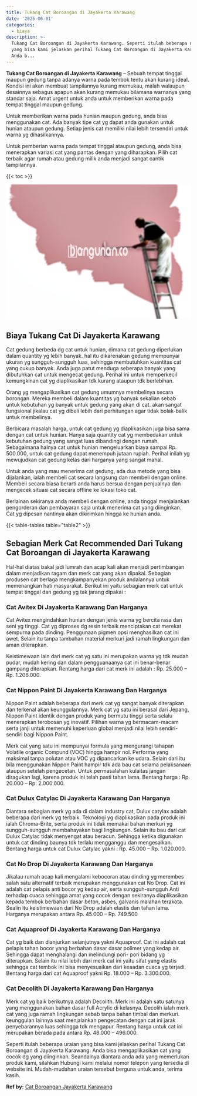 ```yaml
---
title: Tukang Cat Boroangan di Jayakerta Karawang
date: '2025-06-01'
categories:
  - biaya
description: >-
  Tukang Cat Boroangan di Jayakerta Karawang. Seperti itulah beberapa uraian
  yang bisa kami jelaskan perihal Tukang Cat Boroangan di Jayakerta Karawang.
  Anda b...
---
```


**Tukang Cat Boroangan di Jayakerta Karawang** – Sebuah tempat tinggal maupun gedung tanpa adanya warna pada tembok tentu akan kurang ideal. Kondisi ini akan membuat tampilannya kurang memukau, malah walaupun desainnya sebagus apapun akan kurang memukau bilamana warnanya yang standar saja. Amat urgent untuk anda untuk memberikan warna pada tempat tinggal maupun gedung.

Untuk memberikan warna pada hunian maupun gedung, anda bisa menggunakan cat. Ada banyak tipe cat yg dapat anda gunakan untuk hunian ataupun gedung. Setiap jenis cat memiliki nilai lebih tersendiri untuk warna yg dihasilkannya.

Untuk pemberian warna pada tempat tinggal ataupun gedung, anda bisa menerapkan variasi cat yang pantas dengan yang diharapkan. Pilih cat terbaik agar rumah atau gedung milik anda menjadi sangat cantik tampilannya.

{{< toc >}}

![Tukang Cat Boroangan di Jayakerta Karawang](/images/jasa-cat-murah19.png)

## Biaya Tukang Cat Di Jayakerta Karawang

Cat gedung berbeda dg cat untuk hunian, dimana cat gedung diperlukan dalam quantity yg lebih banyak. hal itu dikarenakan gedung mempunyai ukuran yg sungguh-sungguh luas, sehingga membutuhkan kuantitas cat yang cukup banyak. Anda juga patut menduga seberapa banyak yang dibutuhkan cat untuk mengecat gedung. Perihal ini untuk memperkecil kemungkinan cat yg diaplikasikan tdk kurang ataupun tdk berlebihan.

Orang yg mengaplikasikan cat gedung umumnya membelinya secara borongan. Mereka membeli dalam kuantitas yg banyak sekalian sebab untuk kebutuhan yg banyak untuk gedung yang akan di cat. akan sangat fungsional jikalau cat yg dibeli lebih dari perhitungan agar tidak bolak-balik untuk membelinya.

Berbicara masalah harga, untuk cat gedung yg diaplikasikan juga bisa sama dengan cat untuk hunian. Hanya saja quantity cat yg membedakan untuk kebutuhan gedung yang sangat luas dibandingi dengan rumah. Sebagaimana halnya cat untuk hunian mengeluarkan biaya sampai Rp. 500.000, untuk cat gedung dapat menempuh jutaan rupiah. Perihal inilah yg mewujudkan cat gedung kelas dari harganya yang sangat mahal.

Untuk anda yang mau menerima cat gedung, ada dua metode yang bisa dijalankan, ialah membeli cat secara langsung dan membeli dengan online. Membeli secara biasa berarti anda harus bersua dengan penjualnya dan mengecek situasi cat secara offline ke lokasi toko cat.

Berlainan sekiranya anda membeli dengan online, anda tinggal menjalankan pengorderan dan pembayaran saja untuk menerima cat yang diinginkan. Cat yg dipesan nantinya akan dikirimkan hingga ke hunian anda.

{{< table-tables table="table2" >}}

## Sebagian Merk Cat Recommended Dari Tukang Cat Boroangan di Jayakerta Karawang

Hal-hal diatas bakal jadi lumrah dan acap kali akan menjadi pertimbangan dalam menjadikan ragam dan merk cat yang akan dipakai. Sebagian produsen cat berlaga mengkampanyekan produk andalannya untuk memenangkan hati masyarakat. Berikut ini yaitu sebagian merk cat untuk tempat tinggal dan gedung yg tak jarang dipakai :

### Cat Avitex Di Jayakerta Karawang Dan Harganya

Cat Avitex mengindahkan hunian dengan jenis warna yg bercita rasa dan seni yg tinggi. Cat yg diproses dg resin terbaik menciptakan cat merekat sempurna pada dinding. Penggunaan pigmen opsi menghasilkan cat ini awet. Selain itu tanpa tambahan material merkuri jadi ramah lingkungan dan aman diterapkan.

Keistimewaan lain dari merk cat yg satu ini merupakan warna yg tdk mudah pudar, mudah kering dan dalam pengguanaanya cat ini benar-benar gampang diterapkan. Rentang harga dari cat merk ini adalah : Rp. 25.000 – Rp. 1.206.000.

### Cat Nippon Paint Di Jayakerta Karawang Dan Harganya

Nippon Paint adalah beberapa dari merk cat yg sangat banyak diterapkan dan terkenal akan keunggulannya. Merk cat yg satu ini berasal dari Jepang, Nippon Paint identik dengan produk yang bermutu tinggi serta selalu menerapkan terobosan yg inovatif. Pilihan warna yg bermacam-macam serta janji untuk memenuhi keperluan global menjadi nilai lebih sendiri-sendiri bagi Nippon Paint.

Merk cat yang satu ini mempunyai formula yang mengurangi tahapan Volatile organic Compund (VOC) hingga hampir nol. Performa yang maksimal tanpa polutan atau VOC yg dipancarkan ke udara. Selain dari itu bila menggunakan Nippon Paint hampir tdk ada bau cat selama pelaksanaan ataupun setelah pengecetan. Untuk permasalahan kulaitas jangan diragukan lagi, karena produk ini telah pasti tahan lama. Bentang harga : Rp. 20.000 – Rp. 2.000.000.

### Cat Dulux Catylac Di Jayakerta Karawang Dan Harganya

Diantara sebagian merk yg ada di dalam industry cat, Dulux catylax adalah beberapa dari merk yg terbaik. Teknologi yg diaplikasikan pada produk ini ialah Chroma-Brite, serta produk ini tidak memakai bahan merkuri yg sungguh-sungguh membahayakan bagi lingkungan. Selain itu bau dari cat Dulux Catylac tidak menyengat atau beracun. Sehingga ketika digunakan untuk cat dinding baunya tdk terlalu mengganggu dan mengesalkan. Bentang harga untuk cat Dulux Catylac yakni : Rp. 45.000 – Rp. 1.020.000.

### Cat No Drop Di Jayakerta Karawang Dan Harganya

Jikalau rumah acap kali mengalami kebocoran atau dinding yg merembes salah satu alternatif terbaik merupakan menggunakan cat No Drop. Cat ini adalah cat pelapis anti bocor yg kedap air, serta sungguh-sungguh Anti terhadap cuaca sehingga amat yang cocok dengan sekiranya diaplikasikan kepada tembok berbahan dasar beton, asbes, galvanis malahan terakota. Sealin itu keistimewaan dari No Drop adalah elastis dan tahan lama. Harganya merupakan antara Rp. 45.000 – Rp. 749.500

### Cat Aquaproof Di Jayakerta Karawang Dan Harganya

Cat yg baik dan dianjurkan selanjutnya yakni Aquaproof. Cat ini adalah cat pelapis tahan bocor yang berbahan dasar dasar polimer yang kedap air. Sehingga dapat menghalangi dan melindungi pori- pori bidang yg diterapkan. Selain itu nilai lebih dari merk cat ini yaitu sifat yang elastis sehingga cat tembok ini bisa menyesuaikan dari keaadan cuaca yg terjadi. Bentang harga dari cat Aquaproof yakni Rp. 18.000 – Rp. 3.300.000.

### Cat Decolith Di Jayakerta Karawang Dan Harganya

Merk cat yg baik berikutnya adalah Decolith. Merk ini adalah satu satunya yang menggunakan bahan dasar full Acrylic di kelasnya. Decolih ialah merk cat yang juga ramah lingkungan sebab tanpa bahan timbal dan merkuri. keunggulan lainnya saat menjalankan pengecatan dengan cat ini jarak penyebarannya luas sehingga tdk mengapur. Rentang harga untuk cat ini merupakan berada pada antara Rp. 48.000 – 496.000.

Seperti itulah beberapa uraian yang bisa kami jelaskan perihal Tukang Cat Boroangan di Jayakerta Karawang. Anda bisa mengaplikasikan cat yang cocok dg yang diinginkan. Seandainya diantara anda ada yang memerlukan produk kami, silahkan Hubungi kami melalui nomor telepon yang tersedia di website ini. Mudah-mudahan uraian tersebut berguna untuk anda, terima kasih.

**Ref by:** [Cat Boroangan Jayakerta Karawang](https://id.wikipedia.org/wiki/Cat)
